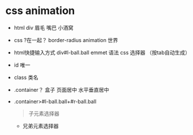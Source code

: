 # css animation

- html
  div
  眉毛
  嘴巴
  小酒窝
- css
   ?在一起？
   border-radius
   animation 世界

- html快捷输入方式
  div#l-ball.ball   emmet 语法   css 选择器 （按tab自动生成）
- id 唯一
- class 类名
- .container？ 
   盒子  页面居中
   水平垂直居中
- .container>#l-ball.ball+#r-ball.ball
   > 子元素选择器
   + 兄弟元素选择器
   